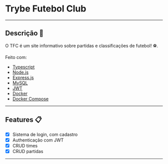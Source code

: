 # Trybe Futebol Club

---

## Descrição 📜

O TFC é um site informativo sobre partidas e classificações de futebol! ⚽️.

Feito com:

- [Typescript](https://www.typescriptlang.org/)
- [Node.js](https://nodejs.org/en/)
- [Express.js](https://expressjs.com/)
- [MySQL](https://www.mysql.com/)
- [JWT](https://jwt.io/)
- [Docker](https://www.docker.com/)
- [Docker Compose](https://docs.docker.com/compose/)

---

## Features 📋

- [x] Sistema de login, com cadastro
- [x] Authenticação com JWT
- [x] CRUD times
- [x] CRUD partidas

---
